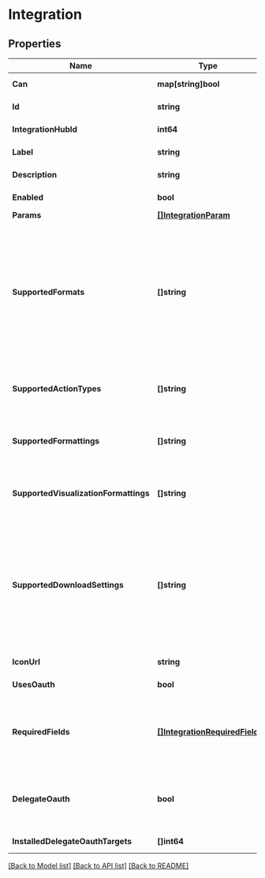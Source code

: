 # Integration

## Properties

Name | Type | Description | Notes
------------ | ------------- | ------------- | -------------
**Can** | **map[string]bool** | Operations the current user is able to perform on this object | [optional] [readonly] 
**Id** | **string** | ID of the integration. | [optional] [readonly] 
**IntegrationHubId** | **int64** | ID of the integration hub. | [optional] [readonly] 
**Label** | **string** | Label for the integration. | [optional] [readonly] 
**Description** | **string** | Description of the integration. | [optional] [readonly] 
**Enabled** | **bool** | Whether the integration is available to users. | [optional] 
**Params** | [**[]IntegrationParam**](IntegrationParam.md) | Array of params for the integration. | [optional] 
**SupportedFormats** | **[]string** | A list of data formats the integration supports. If unspecified, the default is all data formats. Valid values are: \&quot;txt\&quot;, \&quot;csv\&quot;, \&quot;inline_json\&quot;, \&quot;json\&quot;, \&quot;json_label\&quot;, \&quot;json_detail\&quot;, \&quot;json_detail_lite_stream\&quot;, \&quot;xlsx\&quot;, \&quot;html\&quot;, \&quot;wysiwyg_pdf\&quot;, \&quot;assembled_pdf\&quot;, \&quot;wysiwyg_png\&quot;, \&quot;csv_zip\&quot;. | [optional] [readonly] 
**SupportedActionTypes** | **[]string** | A list of action types the integration supports. Valid values are: \&quot;cell\&quot;, \&quot;query\&quot;, \&quot;dashboard\&quot;. | [optional] [readonly] 
**SupportedFormattings** | **[]string** | A list of formatting options the integration supports. If unspecified, defaults to all formats. Valid values are: \&quot;formatted\&quot;, \&quot;unformatted\&quot;. | [optional] [readonly] 
**SupportedVisualizationFormattings** | **[]string** | A list of visualization formatting options the integration supports. If unspecified, defaults to all formats. Valid values are: \&quot;apply\&quot;, \&quot;noapply\&quot;. | [optional] [readonly] 
**SupportedDownloadSettings** | **[]string** | A list of all the download mechanisms the integration supports. The order of values is not significant: Looker will select the most appropriate supported download mechanism for a given query. The integration must ensure it can handle any of the mechanisms it claims to support. If unspecified, this defaults to all download setting values. Valid values are: \&quot;push\&quot;, \&quot;url\&quot;. | [optional] [readonly] 
**IconUrl** | **string** | URL to an icon for the integration. | [optional] [readonly] 
**UsesOauth** | **bool** | Whether the integration uses oauth. | [optional] [readonly] 
**RequiredFields** | [**[]IntegrationRequiredField**](IntegrationRequiredField.md) | A list of descriptions of required fields that this integration is compatible with. If there are multiple entries in this list, the integration requires more than one field. If unspecified, no fields will be required. | [optional] [readonly] 
**DelegateOauth** | **bool** | Whether the integration uses delegate oauth, which allows federation between an integration installation scope specific entity (like org, group, and team, etc.) and Looker. | [optional] [readonly] 
**InstalledDelegateOauthTargets** | **[]int64** | Whether the integration is available to users. | [optional] 

[[Back to Model list]](../README.md#documentation-for-models) [[Back to API list]](../README.md#documentation-for-api-endpoints) [[Back to README]](../README.md)


